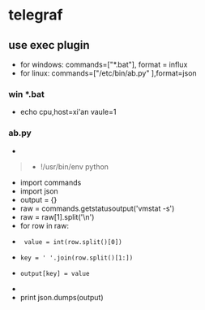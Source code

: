 # telegraf
## use exec plugin
- for windows:  commands=["*.bat"], format = influx 
- for linux:    commands=["/etc/bin/ab.py" ],format=json 
### win *.bat
- echo cpu,host=xi'an vaule=1
###  ab.py
-
>- !/usr/bin/env python
- import commands
- import json
- output = {}
- raw = commands.getstatusoutput('vmstat -s')
- raw = raw[1].split('\n')
- for row in raw:
-      value = int(row.split()[0])
-     key = ' '.join(row.split()[1:])
-     output[key] = value
- 
- print json.dumps(output)
